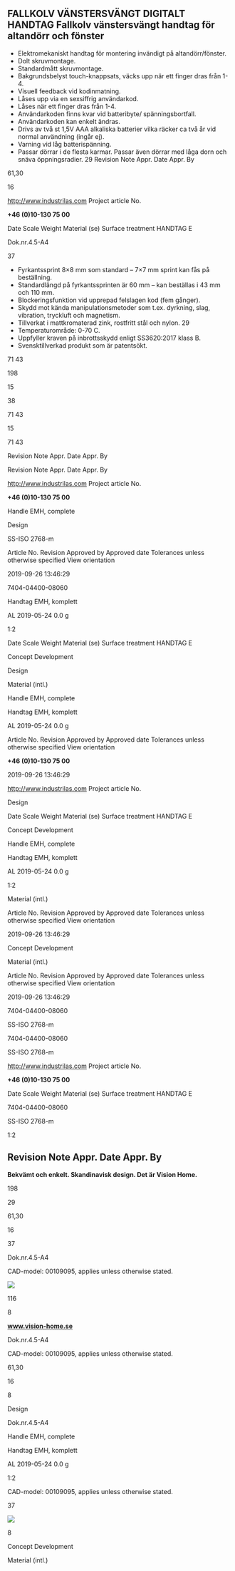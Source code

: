## **FALLKOLV VÄNSTERSVÄNGT DIGITALT HANDTAG Fallkolv vänstersvängt handtag för altandörr och fönster**

- Elektromekaniskt handtag för montering invändigt på altandörr/fönster.
- Dolt skruvmontage.
- Standardmått skruvmontage.
- Bakgrundsbelyst touch-knappsats, väcks upp när ett finger dras från 1-4.
- Visuell feedback vid kodinmatning.
- Låses upp via en sexsiffrig användarkod.
- Låses när ett finger dras från 1-4.
- Användarkoden finns kvar vid batteribyte/ spänningsbortfall.
- Användarkoden kan enkelt ändras.
- Drivs av två st 1,5V AAA alkaliska batterier vilka räcker ca två år vid normal användning (ingår ej).
- Varning vid låg batterispänning.
- Passar dörrar i de flesta karmar. Passar även dörrar med låga dorn och snäva öppningsradier. 29 Revision Note Appr. Date Appr. By

61,30

16

http://www.industrilas.com Project article No.

**+46 (0)10-130 75 00**

Date Scale Weight Material (se) Surface treatment HANDTAG E

Dok.nr.4.5-A4

37

- Fyrkantssprint 8×8 mm som standard – 7×7 mm sprint kan fås på beställning.
- Standardlängd på fyrkantssprinten är 60 mm – kan beställas i 43 mm och 110 mm.
- Blockeringsfunktion vid upprepad felslagen kod (fem gånger).
- Skydd mot kända manipulationsmetoder som t.ex. dyrkning, slag, vibration, tryckluft och magnetism.
- Tillverkat i mattkromaterad zink, rostfritt stål och nylon. 29
- Temperaturområde: 0-70 C.
- Uppfyller kraven på inbrottsskydd enligt SS3620:2017 klass B.
- Svensktillverkad produkt som är patentsökt.

71 43

198

15

38

71 43

15

71 43

Revision Note Appr. Date Appr. By

Revision Note Appr. Date Appr. By

http://www.industrilas.com Project article No.

**+46 (0)10-130 75 00**

Handle EMH, complete

Design

SS-ISO 2768-m

Article No. Revision Approved by Approved date Tolerances unless otherwise specified View orientation

2019-09-26 13:46:29

7404-04400-08060

Handtag EMH, komplett

AL 2019-05-24 0.0 g

1:2

Date Scale Weight Material (se) Surface treatment HANDTAG E

Concept Development

Design

Material (intl.)

Handle EMH, complete

Handtag EMH, komplett

AL 2019-05-24 0.0 g

Article No. Revision Approved by Approved date Tolerances unless otherwise specified View orientation

**+46 (0)10-130 75 00**

2019-09-26 13:46:29

http://www.industrilas.com Project article No.

Design

Date Scale Weight Material (se) Surface treatment HANDTAG E

Concept Development

Handle EMH, complete

Handtag EMH, komplett

AL 2019-05-24 0.0 g

1:2

Material (intl.)

Article No. Revision Approved by Approved date Tolerances unless otherwise specified View orientation

2019-09-26 13:46:29

Concept Development

Material (intl.)

Article No. Revision Approved by Approved date Tolerances unless otherwise specified View orientation

2019-09-26 13:46:29

7404-04400-08060

SS-ISO 2768-m

7404-04400-08060

SS-ISO 2768-m

http://www.industrilas.com Project article No.

**+46 (0)10-130 75 00**

Date Scale Weight Material (se) Surface treatment HANDTAG E

7404-04400-08060

SS-ISO 2768-m

1:2

## Revision Note Appr. Date Appr. By

**Bekvämt och enkelt. Skandinavisk design. Det är Vision Home.**

198

29

61,30

16

37

Dok.nr.4.5-A4

CAD-model: 00109095, applies unless otherwise stated.

![](_page_0_Picture_23.jpeg)

116

8

**www.vision-home.se**

Dok.nr.4.5-A4

CAD-model: 00109095, applies unless otherwise stated.

61,30

16

8

Design

Dok.nr.4.5-A4

Handle EMH, complete

Handtag EMH, komplett

AL 2019-05-24 0.0 g

1:2

CAD-model: 00109095, applies unless otherwise stated.

37

![](_page_0_Figure_25.jpeg)

8

Concept Development

Material (intl.)